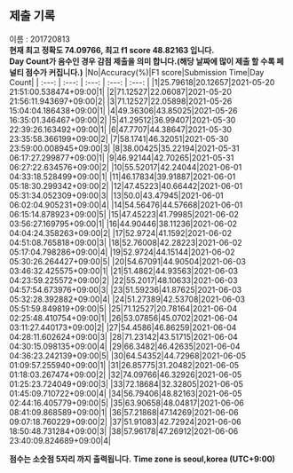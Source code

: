 


  
## 제출 기록  
이름 : 201720813  
**현재 최고 정확도 74.09766, 최고 f1 score 48.82163 입니다.**  
**Day Count가 음수인 경우 감점 제출을 의미 합니다.(해당 날짜에 많이 제출 할 수록 페널티 점수가 커집니다.)**
|No|Accuracy(%)|F1 score|Submission Time|Day Count|
| :---: | :---: | :---: | :---: | :---: |
|1|25.79618|20.12657|2021-05-20 21:51:00.538474+09:00|1|
|2|71.12527|22.06087|2021-05-20 21:56:11.943697+09:00|2|
|3|71.12527|22.05898|2021-05-26 15:04:04.186438+09:00|1|
|4|49.36306|43.85025|2021-05-26 16:35:01.346467+09:00|2|
|5|41.29512|36.99407|2021-05-30 22:39:26.163492+09:00|1|
|6|47.7707|44.38647|2021-05-30 23:35:58.366199+09:00|2|
|7|58.1741|46.32051|2021-05-30 23:59:00.008945+09:00|3|
|8|38.00425|35.22194|2021-05-31 06:17:27.299877+09:00|1|
|9|46.92144|42.70265|2021-05-31 06:27:22.634576+09:00|2|
|10|55.52017|42.24044|2021-06-01 04:33:18.528499+09:00|1|
|11|46.17834|39.91887|2021-06-01 05:18:30.299342+09:00|2|
|12|47.45223|40.66442|2021-06-01 05:31:34.052309+09:00|3|
|13|50.0|43.47945|2021-06-01 06:02:04.905231+09:00|4|
|14|54.56476|44.57668|2021-06-01 06:15:14.878923+09:00|5|
|15|47.45223|41.79985|2021-06-02 03:56:27.169795+09:00|1|
|16|44.90446|38.11236|2021-06-02 04:04:24.358263+09:00|2|
|17|52.9724|41.1592|2021-06-02 04:51:08.765818+09:00|3|
|18|52.76008|42.28223|2021-06-02 05:17:04.798286+09:00|4|
|19|52.9724|44.15144|2021-06-02 05:30:26.264427+09:00|5|
|20|54.67091|44.90504|2021-06-03 03:46:32.425575+09:00|1|
|21|51.4862|44.93563|2021-06-03 04:23:59.225572+09:00|2|
|22|55.2017|48.10633|2021-06-03 04:57:54.673976+09:00|3|
|23|51.59236|41.87625|2021-06-03 05:32:28.392882+09:00|4|
|24|51.27389|42.53708|2021-06-03 05:51:59.849819+09:00|5|
|25|71.12527|20.78164|2021-06-04 02:25:48.410754+09:00|1|
|26|53.07856|45.0702|2021-06-04 03:11:27.440173+09:00|2|
|27|54.4586|46.86259|2021-06-04 04:28:11.602624+09:00|3|
|28|71.23142|43.51715|2021-06-04 04:30:15.098135+09:00|4|
|29|66.3482|46.42635|2021-06-04 04:36:23.242139+09:00|5|
|30|64.54352|44.72968|2021-06-05 01:09:57.255940+09:00|1|
|31|26.85775|31.20482|2021-06-05 01:18:03.267474+09:00|2|
|32|74.09766|46.32926|2021-06-05 01:25:23.724049+09:00|3|
|33|72.18684|32.32805|2021-06-05 01:45:09.710722+09:00|4|
|34|56.79406|48.82163|2021-06-05 02:44:16.405779+09:00|5|
|35|63.90658|48.04817|2021-06-06 08:41:09.868589+09:00|1|
|36|57.21868|47.14269|2021-06-06 09:07:18.760229+09:00|2|
|37|51.91083|42.72924|2021-06-06 18:50:48.731284+09:00|3|
|38|57.96178|47.26912|2021-06-06 23:40:09.824689+09:00|4|


**점수는 소숫점 5자리 까지 출력됩니다.**
**Time zone is seoul,korea (UTC+9:00)**
